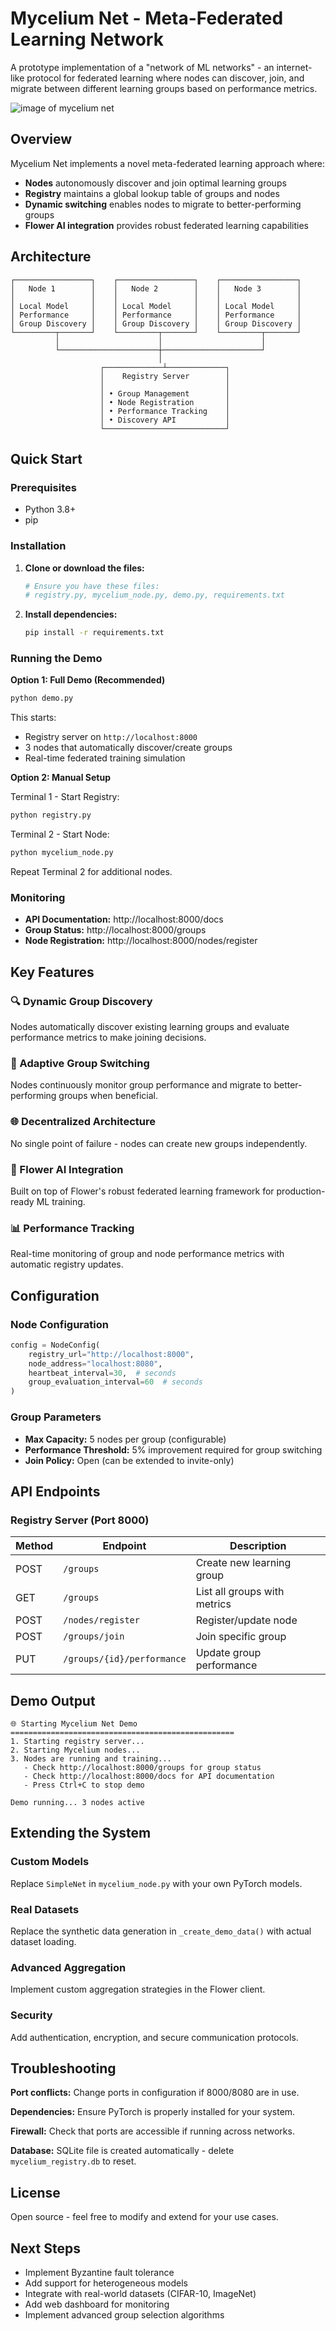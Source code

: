 # Mycelium Net - Meta-Federated Learning Network

A prototype implementation of a "network of ML networks" - an internet-like protocol for federated learning where nodes can discover, join, and migrate between different learning groups based on performance metrics.

![image of mycelium net](docs/image.png)

## Overview

Mycelium Net implements a novel meta-federated learning approach where:
- **Nodes** autonomously discover and join optimal learning groups
- **Registry** maintains a global lookup table of groups and nodes
- **Dynamic switching** enables nodes to migrate to better-performing groups
- **Flower AI integration** provides robust federated learning capabilities

## Architecture

```
┌─────────────────┐    ┌─────────────────┐    ┌─────────────────┐
│   Node 1        │    │   Node 2        │    │   Node 3        │
│                 │    │                 │    │                 │
│ Local Model     │    │ Local Model     │    │ Local Model     │
│ Performance     │    │ Performance     │    │ Performance     │
│ Group Discovery │    │ Group Discovery │    │ Group Discovery │
└─────────┬───────┘    └─────────┬───────┘    └─────────┬───────┘
          │                      │                      │
          └──────────────────────┼──────────────────────┘
                                 │
                    ┌─────────────┴─────────────┐
                    │    Registry Server        │
                    │                           │
                    │ • Group Management        │
                    │ • Node Registration       │
                    │ • Performance Tracking    │
                    │ • Discovery API           │
                    └───────────────────────────┘
```

## Quick Start

### Prerequisites

- Python 3.8+
- pip

### Installation

1. **Clone or download the files:**
   ```bash
   # Ensure you have these files:
   # registry.py, mycelium_node.py, demo.py, requirements.txt
   ```

2. **Install dependencies:**
   ```bash
   pip install -r requirements.txt
   ```

### Running the Demo

**Option 1: Full Demo (Recommended)**
```bash
python demo.py
```
This starts:
- Registry server on `http://localhost:8000`
- 3 nodes that automatically discover/create groups
- Real-time federated training simulation

**Option 2: Manual Setup**

Terminal 1 - Start Registry:
```bash
python registry.py
```

Terminal 2 - Start Node:
```bash
python mycelium_node.py
```

Repeat Terminal 2 for additional nodes.

### Monitoring

- **API Documentation:** http://localhost:8000/docs
- **Group Status:** http://localhost:8000/groups
- **Node Registration:** http://localhost:8000/nodes/register

## Key Features

### 🔍 Dynamic Group Discovery
Nodes automatically discover existing learning groups and evaluate performance metrics to make joining decisions.

### 🚀 Adaptive Group Switching
Nodes continuously monitor group performance and migrate to better-performing groups when beneficial.

### 🌐 Decentralized Architecture
No single point of failure - nodes can create new groups independently.

### 🤖 Flower AI Integration
Built on top of Flower's robust federated learning framework for production-ready ML training.

### 📊 Performance Tracking
Real-time monitoring of group and node performance metrics with automatic registry updates.

## Configuration

### Node Configuration
```python
config = NodeConfig(
    registry_url="http://localhost:8000",
    node_address="localhost:8080",
    heartbeat_interval=30,  # seconds
    group_evaluation_interval=60  # seconds
)
```

### Group Parameters
- **Max Capacity:** 5 nodes per group (configurable)
- **Performance Threshold:** 5% improvement required for group switching
- **Join Policy:** Open (can be extended to invite-only)

## API Endpoints

### Registry Server (Port 8000)

| Method | Endpoint | Description |
|--------|----------|-------------|
| POST   | `/groups` | Create new learning group |
| GET    | `/groups` | List all groups with metrics |
| POST   | `/nodes/register` | Register/update node |
| POST   | `/groups/join` | Join specific group |
| PUT    | `/groups/{id}/performance` | Update group performance |

## Demo Output

```
🌐 Starting Mycelium Net Demo
==================================================
1. Starting registry server...
2. Starting Mycelium nodes...
3. Nodes are running and training...
   - Check http://localhost:8000/groups for group status
   - Check http://localhost:8000/docs for API documentation
   - Press Ctrl+C to stop demo

Demo running... 3 nodes active
```

## Extending the System

### Custom Models
Replace `SimpleNet` in `mycelium_node.py` with your own PyTorch models.

### Real Datasets
Replace the synthetic data generation in `_create_demo_data()` with actual dataset loading.

### Advanced Aggregation
Implement custom aggregation strategies in the Flower client.

### Security
Add authentication, encryption, and secure communication protocols.

## Troubleshooting

**Port conflicts:** Change ports in configuration if 8000/8080 are in use.

**Dependencies:** Ensure PyTorch is properly installed for your system.

**Firewall:** Check that ports are accessible if running across networks.

**Database:** SQLite file is created automatically - delete `mycelium_registry.db` to reset.

## License

Open source - feel free to modify and extend for your use cases.

## Next Steps

- Implement Byzantine fault tolerance
- Add support for heterogeneous models
- Integrate with real-world datasets (CIFAR-10, ImageNet)
- Add web dashboard for monitoring
- Implement advanced group selection algorithms
